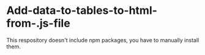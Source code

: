 # Add-data-to-tables-to-html-from-.js-file
This respository doesn't include npm packages, you have to manually install them.
